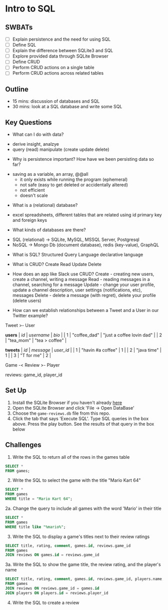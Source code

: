 Intro to SQL
===

## SWBATs

* [ ] Explain persistence and the need for using SQL
* [ ] Define SQL
* [ ] Explain the difference between SQLite3 and SQL
* [ ] Explore provided data through SQLite Browser
* [ ] Define CRUD
* [ ] Perform CRUD actions on a single table
* [ ] Perform CRUD actions across related tables

## Outline
* 15 mins: discussion of databases and SQL
* 30 mins: look at a SQL database and write some SQL

## Key Questions
* What can I do with data?
- derive insight, analzye
- query (read) manipulate (create update delete)

* Why is persistence important? How have we been persisting data so far?
- saving as a variable, an array, @@all
  - it only exists while running the program (ephemeral)
  - not safe (easy to get deleted or accidentally altered)
  - not efficient
  - doesn't scale

* What is a (relational) database?
- excel spreadsheets, different tables that are related using id primary key and foreign keys

* What kinds of databases are there?
- SQL (relational) -> SQLite, MySQL, MSSQL Server, Postgresql
- NoSQL -> Mongo Db (document database), redis (key-value), GraphQL

* What is SQL?
Structured Query Language
declarative language

* What is CRUD?
Create
Read
Update
Delete

* How does an app like Slack use CRUD?
Create - creating new users, create a channel, writing a message
Read - reading messages in a channel, searching for a message
Update - change your user profile, update a channel description, user settings (notifications, etc), messages
Delete - delete a message (with regret), delete your profile (delete users)

* How can we establish relationships between a Tweet and a User in our Twitter example?

Tweet >- User

**users**
| *id* | *username*   | *bio*                     | 
| 1    | "coffee_dad" | "just a coffee lovin dad" |
| 2    | "tea_mom"    | "tea > coffee"            |

**tweets**
| *id* | *message*         | *user_id* |
| 1    | "havin #a coffee" | 1         |
| 2    | "java time"       | 1         |
| 3    | "T for me"        | 2         |

Game -< Review >- Player

reviews: game_id, player_id

## Set Up 

1. Install the SQLite Browser if you haven't already [here](http://sqlitebrowser.org/)
2. Open the SQLite Browser and click 'File -> Open DataBase'
3. Choose the `game-reviews.db` file from this repo. 
4. Click the tab that says 'Execute SQL'. Type SQL queries in the box above. Press the play button. See the results of that query in the box below

## Challenges

1. Write the SQL to return all of the rows in the games table
```sql
SELECT *
FROM games;
```

2. Write the SQL to select the game with the title "Mario Kart 64"
```sql
SELECT *
FROM games
WHERE title = "Mario Kart 64";
```

  2a. Change the query to include all games with the word 'Mario' in their title

```sql
SELECT *
FROM games
WHERE title like "%mario%";
```

3. Write the SQL to display a game's titles next to their review ratings
```sql
SELECT title, rating, comment, games.id, reviews.game_id
FROM games
JOIN reviews ON games.id = reviews.game_id
```

  3a. Write the SQL to show the game title, the review rating, and the player's name

```sql
SELECT title, rating, comment, games.id, reviews.game_id, players.name, players.age
FROM games
JOIN reviews ON reviews.game_id = games.id
JOIN players ON players.id = reviews.player_id
```

4. Write the SQL to create a review
